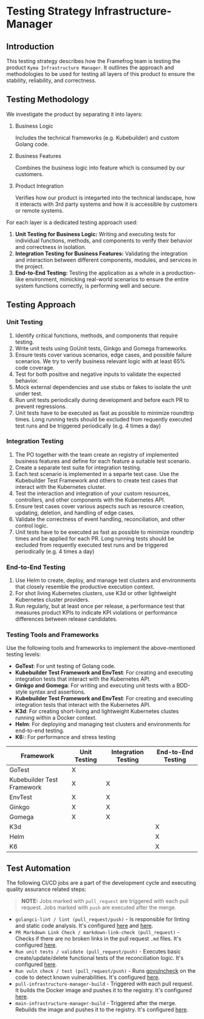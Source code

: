 # Testing Strategy Infrastructure-Manager

## Introduction
This testing strategy describes how the Framefrog team is testing the product `Kyma Infrastructure Manager`. It outlines the approach and methodologies to be used for testing all layers of this product to ensure the stability, reliability, and correctness.


## Testing Methodology

We investigate the product by separating it into layers:

1. Business Logic

    Includes the technical frameworks (e.g. Kubebuilder) and custom Golang code.

2. Business Features

    Combines the business logic into feature which is consumed by our customers.

3. Product Integration

    Verifies how our product is integarted into the technical landscape, how it interacts with 3rd party systems and how it is accessible by customers or remote systems.
 
For each layer is a dedicated testing approach used:

1. **Unit Testing for Business Logic:** Writing and executing tests for individual functions, methods, and components to verify their behavior and correctness in isolation.
2. **Integration Testing for Business Features:** Validating the integration and interaction between different components, modules, and services in the project.
3. **End-to-End Testing:** Testing the application as a whole in a production-like environment, mimicking real-world scenarios to ensure the entire system functions correctly, is performing well and secure.


## Testing Approach

### Unit Testing
1. Identify critical functions, methods, and components that require testing.
2. Write unit tests using GoUnit tests, Ginkgo and Gomega frameworks.
3. Ensure tests cover various scenarios, edge cases, and possible failure scenarios. We try to verify business relevant logic with at least 65% code coverage.
4. Test for both positive and negative inputs to validate the expected behavior.
5. Mock external dependencies and use stubs or fakes to isolate the unit under test.
6. Run unit tests periodically during development and before each PR to prevent regressions.
7. Unit tests have to be executed as fast as possible to minimize roundtrip times. Long running tests should be excluded from requently executed test runs and be triggered periodically (e.g. 4 times a day)

### Integration Testing
1. The PO together with the team create an registry of implemented business features and define for each feature a suitable test scenario.
2. Create a separate test suite for integration testing.
3. Each test scenario is implemented in a separte test case. Use the Kubebuilder Test Framework and others to create test cases that interact with the Kubernetes cluster.  
4. Test the interaction and integration of your custom resources, controllers, and other components with the Kubernetes API.
5. Ensure test cases cover various aspects such as resource creation, updating, deletion, and handling of edge cases.
6. Validate the correctness of event handling, reconciliation, and other control logic.
7. Unit tests have to be executed as fast as possible to minimize roundtrip times and be applied for each PR. Long running tests should be excluded from requently executed test runs and be triggered periodically (e.g. 4 times a day)

### End-to-End Testing
1. Use Helm to create, deploy, and manage test clusters and environments that closely resemble the productive execution context.
2. For shot living Kubernetes clusters, use K3d or other lightweight Kubernetes cluster providers.
3. Run regularly, but at least once per release, a performance test that measures product KPIs to indicate KPI violations or performance differences between release candidates.

### Testing Tools and Frameworks
Use the following tools and frameworks to implement the above-mentioned testing levels:

- **GoTest**: For unit testing of Golang code.
- **Kubebuilder Test Framework and EnvTest**: For creating and executing integration tests that interact with the Kubernetes API.
- **Ginkgo and Gomega**: For writing and executing unit tests with a BDD-style syntax and assertions.
- **Kubebuilder Test Framework and EnvTest**: For creating and executing integration tests that interact with the Kubernetes API.
- **K3d**: For creating short-living and lightweight Kubernetes clustes running within a Docker context.
- **Helm**: For deploying and managing test clusters and environments for end-to-end testing.
- **K6:**: For performance and stress testing

|Framework|Unit Testing|Integration Testing|End-to-End Testing|
|--|--|--|--|
|GoTest| X |  |  |
|Kubebuilder Test Framework| X | X | |
|EnvTest| X | X |  |
|Ginkgo| X | X |  |
|Gomega| X | X |  |
|K3d|  |  | X |
|Helm|  |  | X |
|K6|  |  | X |


## Test Automation

The following CI/CD jobs are a part of the development cycle and executing quality assurance related steps:

> **NOTE:** Jobs marked with `pull_request` are triggered with each pull request. Jobs marked with `push` are executed after the merge.

- `golangci-lint / lint (pull_request/push)` - Is responsible for linting and static code analysis. It's configured [here](https://github.com/kyma-project/infrastructure-manager/blob/main/.golangci.yaml) and [here](https://github.com/kyma-project/infrastructure-manager/blob/main/.github/workflows/golangci-lint.yaml).
- `PR Markdown Link Check / markdown-link-check (pull_request)` - Checks if there are no broken links in the pull request `.md` files. It's configured [here](https://github.com/kyma-project/infrastructure-manager/blob/main/mlc.config.json).
- `Run unit tests / validate (pull_request/push)` - Executes basic create/update/delete functional tests of the reconciliation logic. It's configured [here](https://github.com/kyma-project/infrastructure-manager/blob/main/.github/workflows/run-tests.yaml).
- `Run vuln check / test (pull_request/push)` - Runs [govulncheck](https://pkg.go.dev/golang.org/x/vuln/cmd/govulncheck) on the code to detect known vulnerabilities. It's configured [here](https://github.com/kyma-project/infrastructure-manager/blob/main/.github/workflows/run-vuln-check.yaml).
- `pull-infrastructure-manager-build` - Triggered with each pull request. It builds the Docker image and pushes it to the registry. It's configured [here](https://github.com/kyma-project/test-infra/blob/a3c2a07da4ba42e468f69cf42f1960d7bfcc3fff/prow/jobs/kyma-project/infrastructure-manager/infrastructure-manager.yaml).	
- `main-infrastructure-manager-build` - Triggered after the merge. Rebuilds the image and pushes it to the registry. It's configured [here](https://github.com/kyma-project/test-infra/blob/a3c2a07da4ba42e468f69cf42f1960d7bfcc3fff/prow/jobs/kyma-project/infrastructure-manager/infrastructure-manager.yaml).